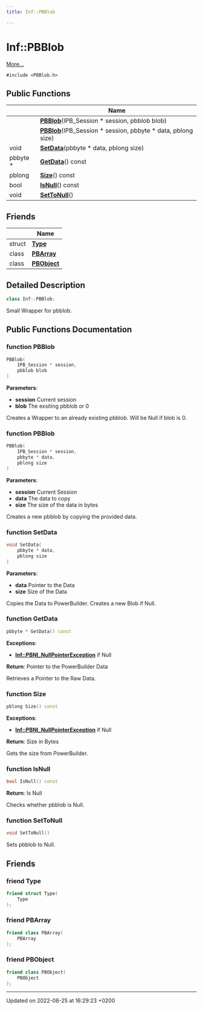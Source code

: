 ```yaml
---
title: Inf::PBBlob

---
```


# Inf::PBBlob



 [More...](#detailed-description)


`#include <PBBlob.h>`

## Public Functions

|                | Name           |
| -------------- | -------------- |
| | **[PBBlob](/doxygen/Classes/class_inf_1_1_p_b_blob/#function-pbblob)**(IPB_Session * session, pbblob blob) |
| | **[PBBlob](/doxygen/Classes/class_inf_1_1_p_b_blob/#function-pbblob)**(IPB_Session * session, pbbyte * data, pblong size) |
| void | **[SetData](/doxygen/Classes/class_inf_1_1_p_b_blob/#function-setdata)**(pbbyte * data, pblong size) |
| pbbyte * | **[GetData](/doxygen/Classes/class_inf_1_1_p_b_blob/#function-getdata)**() const |
| pblong | **[Size](/doxygen/Classes/class_inf_1_1_p_b_blob/#function-size)**() const |
| bool | **[IsNull](/doxygen/Classes/class_inf_1_1_p_b_blob/#function-isnull)**() const |
| void | **[SetToNull](/doxygen/Classes/class_inf_1_1_p_b_blob/#function-settonull)**() |

## Friends

|                | Name           |
| -------------- | -------------- |
| struct | **[Type](/doxygen/Classes/class_inf_1_1_p_b_blob/#friend-type)**  |
| class | **[PBArray](/doxygen/Classes/class_inf_1_1_p_b_blob/#friend-pbarray)**  |
| class | **[PBObject](/doxygen/Classes/class_inf_1_1_p_b_blob/#friend-pbobject)**  |

## Detailed Description

```cpp
class Inf::PBBlob;
```


Small Wrapper for pbblob. 

## Public Functions Documentation

### function PBBlob

```cpp
PBBlob(
    IPB_Session * session,
    pbblob blob
)
```


**Parameters**: 

  * **session** Current session 
  * **blob** The exsiting pbblob or 0 


Creates a Wrapper to an already existing pbblob. Will be Null if blob is 0.


### function PBBlob

```cpp
PBBlob(
    IPB_Session * session,
    pbbyte * data,
    pblong size
)
```


**Parameters**: 

  * **session** Current Session 
  * **data** The data to copy 
  * **size** The size of the data in bytes 


Creates a new pbblob by copying the provided data.


### function SetData

```cpp
void SetData(
    pbbyte * data,
    pblong size
)
```


**Parameters**: 

  * **data** Pointer to the Data 
  * **size** Size of the Data 


Copies the Data to PowerBuilder. Creates a new Blob if Null.


### function GetData

```cpp
pbbyte * GetData() const
```


**Exceptions**: 

  * **[Inf::PBNI_NullPointerException](/doxygen/Classes/class_inf_1_1_p_b_n_i___null_pointer_exception/)** if Null 


**Return**: Pointer to the PowerBuilder Data

Retrieves a Pointer to the Raw Data.


### function Size

```cpp
pblong Size() const
```


**Exceptions**: 

  * **[Inf::PBNI_NullPointerException](/doxygen/Classes/class_inf_1_1_p_b_n_i___null_pointer_exception/)** if Null 


**Return**: Size in Bytes

Gets the size from PowerBuilder.


### function IsNull

```cpp
bool IsNull() const
```


**Return**: Is Null 

Checks whether pbblob is Null.


### function SetToNull

```cpp
void SetToNull()
```


Sets pbblob to Null. 


## Friends

### friend Type

```cpp
friend struct Type(
    Type 
);
```


### friend PBArray

```cpp
friend class PBArray(
    PBArray 
);
```


### friend PBObject

```cpp
friend class PBObject(
    PBObject 
);
```


-------------------------------

Updated on 2022-08-25 at 16:29:23 +0200
